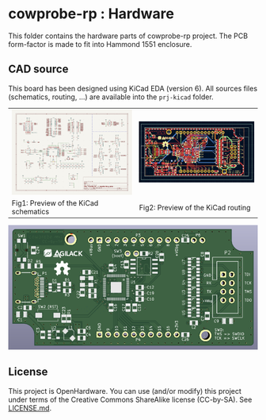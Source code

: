 cowprobe-rp : Hardware
======================

This folder contains the hardware parts of cowprobe-rp project. The PCB
form-factor is made to fit into Hammond 1551 enclosure.

CAD source
----------

This board has been designed using KiCad EDA (version 6). All sources files
(schematics, routing, ...) are available into the `prj-kicad` folder.

<table>
<tr>
<td><img src="doc/kicad-sch-mini.png"     alt="KiCad schematics" /></td>
<td><img src="doc/kicad-routing-mini.png" alt="KiCad routing" /></td>
</tr>
<tr>
<td>Fig1: Preview of the KiCad schematics</td>
<td>Fig2: Preview of the KiCad routing</td>
</tr>
</table>

![PCB 3D preview](doc/kicad-3d.png)

License
-------

This project is OpenHardware. You can use (and/or modify) this project under
terms of the Creative Commons ShareAlike license (CC-by-SA).
See [LICENSE.md](LICENSE.md).
